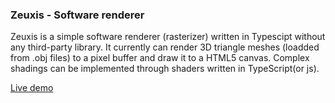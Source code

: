 ### Zeuxis - Software renderer

Zeuxis is a simple software renderer (rasterizer) written in Typescipt without any third-party library. It currently can render 3D triangle meshes (loadded from .obj files) to a pixel buffer and draw it to a HTML5 canvas. Complex shadings can be implemented through shaders written in TypeScript(or js).

[Live demo](https://utkusagocak.github.io/zeuxis/)  